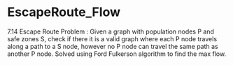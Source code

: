# EscapeRoute_Flow
7.14 Escape Route Problem : Given a graph with population nodes P and safe zones S, check if there it is a valid graph
where each P node travels along a path to a S node, however no P node can travel the same path as another P node. Solved using Ford 
Fulkerson algorithm to find the max flow. 

